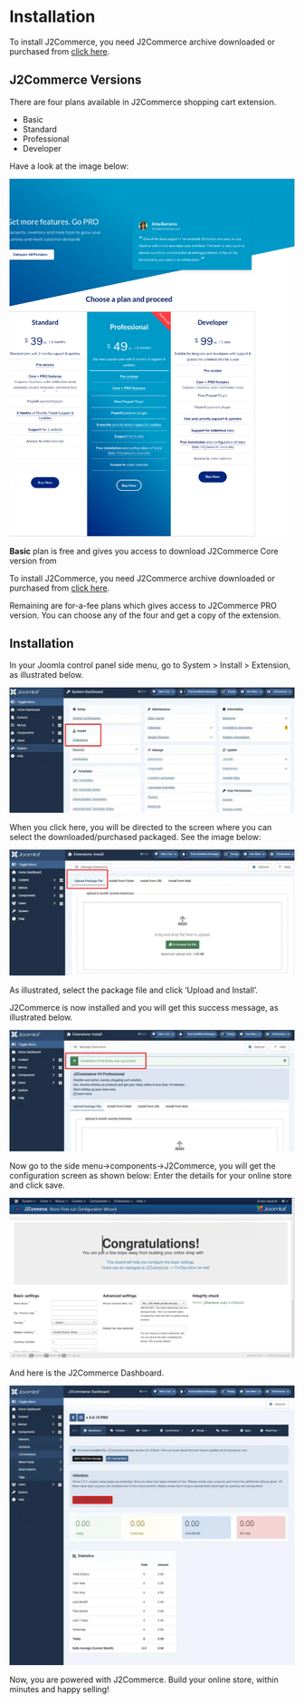 # Installation

To install J2Commerce, you need J2Commerce archive downloaded or purchased from [click here](https://www.j2commerce.com/download).

## J2Commerce Versions <a href="#j2store-versions" id="j2store-versions"></a>

There are four plans available in J2Commerce shopping cart extension.

* Basic
* Standard
* Professional
* Developer

Have a look at the image below:

![Installation-planandproceed](https://raw.githubusercontent.com/j2store/doc-images/master/getting-started/Installation/Installation-Planandproceed.png)

**Basic** plan is free and gives you access to download J2Commerce Core version from

To install J2Commerce, you need J2Commerce archive downloaded or purchased from [click here](https://www.j2commerce.com/download).

Remaining are for-a-fee plans which gives access to J2Commerce PRO version. You can choose any of the four and get a copy of the extension.

## Installation <a href="#installation" id="installation"></a>

In your Joomla control panel side menu, go to System > Install > Extension, as illustrated below.

![Installation-extensionmanager](../.gitbook/assets/install.webp)

When you click here, you will be directed to the screen where you can select the downloaded/purchased packaged. See the image below:

![Installation-browse](../.gitbook/assets/extensions.webp)

As illustrated, select the package file and click ‘Upload and Install’.

J2Commerce is now installed and you will get this success message, as illustrated below.

![Installation-success-message](../.gitbook/assets/successful.webp)

Now go to the side menu->components->J2Commerce, you will get the configuration screen as shown below: Enter the details for your online store and click save.

![Installation-storeconfiguration](../.gitbook/assets/congratulations.webp)



And here is the J2Commerce Dashboard.

![Installation-dashboard](<../.gitbook/assets/J2Commerce dashboard.webp>)

Now, you are powered with J2Commerce. Build your online store, within minutes and happy selling!
